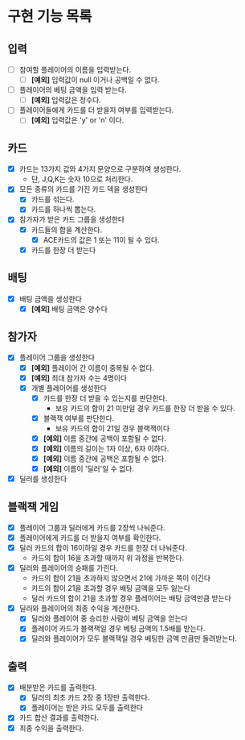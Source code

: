 # 구현 기능 목록

## 입력
- [ ] 참여할 플레이어의 이름을 입력받는다.
    - [ ] **[예외]** 입력값이 null 이거나 공백일 수 없다.
- [ ] 플레이어의 베팅 금액을 입력 받는다.
  - [ ] **[예외]** 입력값은 정수다.
- [ ] 플레이어들에게 카드를 더 받을지 여부를 입력받는다.
    - [ ] **[예외]** 입력값은 'y' or 'n' 이다.

## 카드
- [x] 카드는 13가지 값와 4가지 문양으로 구분하여 생성한다.
  - 단, J,Q,K는 숫자 10으로 처리한다.
- [x] 모든 종류의 카드를 가진 카드 덱을 생성한다
  - [x] 카드를 섞는다. 
  - [x] 카드를 하나씩 뽑는다.
- [x] 참가자가 받은 카드 그룹을 생성한다
  - [x] 카드들의 합을 계산한다.
      - [x] ACE카드의 값은 1 또는 11이 될 수 있다.
  - [x] 카드를 한장 더 받는다

## 배팅
- [x] 배팅 금액을 생성한다
  - [x] **[예외]** 배팅 금액은 양수다

## 참가자 
- [x] 플레이어 그룹을 생성한다
  - [x] **[예외]** 플레이어 간 이름이 중복될 수 없다.
  - [x] **[예외]** 최대 참가자 수는 4명이다
  - [x] 개별 플레이어를 생성한다
    - [x] 카드를 한장 더 받을 수 있는지를 판단한다.
      - 보유 카드의 합이 21 미만일 경우 카드를 한장 더 받을 수 있다.
    - [x] 블랙잭 여부를 판단한다.
      - 보유 카드의 합이 21일 경우 블랙잭이다
    - [x] **[예외]** 이름 중간에 공백이 포함될 수 없다.
    - [x] **[예외]** 이름의 길이는 1자 이상, 6자 이하다.
    - [x] **[예외]** 이름 중간에 공백은 포함될 수 없다.
    - [x] **[예외]** 이름이 '딜러'일 수 없다.
- [x] 딜러를 생성한다

## 블랙잭 게임
- [x] 플레이어 그룹과 딜러에게 카드를 2장씩 나눠준다.
- [x] 플레이어에게 카드를 더 받을지 여부를 확인한다.
- [x] 딜러 카드의 합이 16이하일 경우 카드를 한장 더 나눠준다.
  - 카드의 합이 16을 초과할 때까지 위 과정을 반복한다.
- [x] 딜러와 플레이어의 승패를 가린다.
    - 카드의 합이 21을 초과하지 않으면서 21에 가까운 쪽이 이긴다
    - 카드의 합이 21을 초과할 경우 배팅 금액을 모두 잃는다
    - 딜러 카드의 합이 21을 초과할 경우 플레이어는 배팅 금액만큼 받는다
- [x] 딜러와 플레이어의 최종 수익을 계산한다.
  - [x] 딜러와 플레이어 중 승리한 사람이 베팅 금액을 얻는다
  - [x] 플레이어 카드가 블랙잭일 경우 베팅 금액의 1.5배를 받는다.
  - [x] 딜러와 플레이어가 모두 블랙잭일 경우 베팅한 금액 만큼만 돌려받는다.

## 출력

- [x] 배분받은 카드를 출력한다.
  - [x] 딜러의 최초 카드 2장 중 1장만 출력한다.
  - [x] 플레이어는 받은 카드 모두를 출력한다
- [x] 카드 합산 결과를 출력한다.
- [x] 최종 수익을 출력한다.
